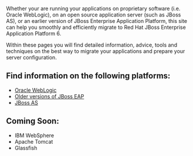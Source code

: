 
Whether your are running your applications on proprietary software (i.e. Oracle WebLogic), on an open source application server (such as JBoss AS), or an earlier version of JBoss Enterprise Application Platform, this site can help you smoothly and efficiently migrate to Red Hat JBoss Enterprise Application Platform 6.

Within these pages you will find detailed information, advice, tools and techniques on the best way to migrate your applications and prepare your server configuration.



Find information on the following platforms:
--------------------------------------------
* [Oracle WebLogic](platforms/weblogic)
* [Older versions of JBoss EAP](platforms/eap)
* [JBoss AS](platforms/eap)


Coming Soon:
--------------------------------------------
* IBM WebSphere
* Apache Tomcat
* Glassfish


